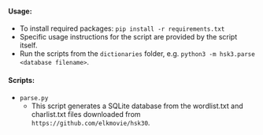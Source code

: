 #### Usage:
- To install required packages: `pip install -r requirements.txt`
- Specific usage instructions for the script are provided by the script itself.
- Run the scripts from the `dictionaries` folder, e.g. `python3 -m hsk3.parse <database filename>`.

#### Scripts:
- `parse.py`
  - This script generates a SQLite database from the wordlist.txt and charlist.txt files downloaded from `https://github.com/elkmovie/hsk30`.